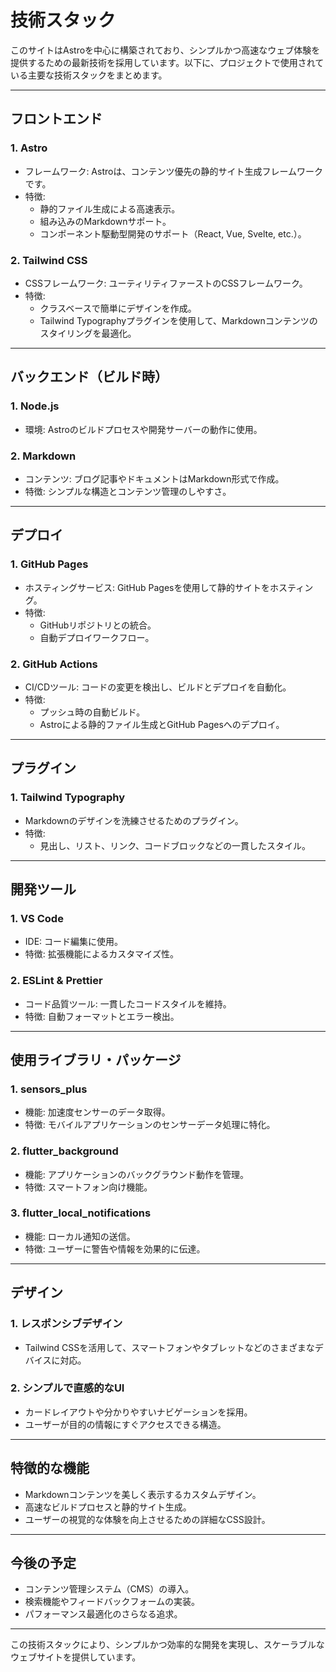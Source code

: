 # 技術スタック

このサイトはAstroを中心に構築されており、シンプルかつ高速なウェブ体験を提供するための最新技術を採用しています。以下に、プロジェクトで使用されている主要な技術スタックをまとめます。

---

## フロントエンド

### 1. **Astro**
- フレームワーク: Astroは、コンテンツ優先の静的サイト生成フレームワークです。
- 特徴:
  - 静的ファイル生成による高速表示。
  - 組み込みのMarkdownサポート。
  - コンポーネント駆動型開発のサポート（React, Vue, Svelte, etc.）。

### 2. **Tailwind CSS**
- CSSフレームワーク: ユーティリティファーストのCSSフレームワーク。
- 特徴:
  - クラスベースで簡単にデザインを作成。
  - Tailwind Typographyプラグインを使用して、Markdownコンテンツのスタイリングを最適化。

---

## バックエンド（ビルド時）

### 1. **Node.js**
- 環境: Astroのビルドプロセスや開発サーバーの動作に使用。

### 2. **Markdown**
- コンテンツ: ブログ記事やドキュメントはMarkdown形式で作成。
- 特徴: シンプルな構造とコンテンツ管理のしやすさ。

---

## デプロイ

### 1. **GitHub Pages**
- ホスティングサービス: GitHub Pagesを使用して静的サイトをホスティング。
- 特徴:
  - GitHubリポジトリとの統合。
  - 自動デプロイワークフロー。

### 2. **GitHub Actions**
- CI/CDツール: コードの変更を検出し、ビルドとデプロイを自動化。
- 特徴:
  - プッシュ時の自動ビルド。
  - Astroによる静的ファイル生成とGitHub Pagesへのデプロイ。

---

## プラグイン

### 1. **Tailwind Typography**
- Markdownのデザインを洗練させるためのプラグイン。
- 特徴:
  - 見出し、リスト、リンク、コードブロックなどの一貫したスタイル。

---

## 開発ツール

### 1. **VS Code**
- IDE: コード編集に使用。
- 特徴: 拡張機能によるカスタマイズ性。

### 2. **ESLint & Prettier**
- コード品質ツール: 一貫したコードスタイルを維持。
- 特徴: 自動フォーマットとエラー検出。

---

## 使用ライブラリ・パッケージ

### 1. **sensors_plus**
- 機能: 加速度センサーのデータ取得。
- 特徴: モバイルアプリケーションのセンサーデータ処理に特化。

### 2. **flutter_background**
- 機能: アプリケーションのバックグラウンド動作を管理。
- 特徴: スマートフォン向け機能。

### 3. **flutter_local_notifications**
- 機能: ローカル通知の送信。
- 特徴: ユーザーに警告や情報を効果的に伝達。

---

## デザイン

### 1. **レスポンシブデザイン**
- Tailwind CSSを活用して、スマートフォンやタブレットなどのさまざまなデバイスに対応。

### 2. **シンプルで直感的なUI**
- カードレイアウトや分かりやすいナビゲーションを採用。
- ユーザーが目的の情報にすぐアクセスできる構造。

---

## 特徴的な機能

- Markdownコンテンツを美しく表示するカスタムデザイン。
- 高速なビルドプロセスと静的サイト生成。
- ユーザーの視覚的な体験を向上させるための詳細なCSS設計。

---

## 今後の予定

- コンテンツ管理システム（CMS）の導入。
- 検索機能やフィードバックフォームの実装。
- パフォーマンス最適化のさらなる追求。

---

この技術スタックにより、シンプルかつ効率的な開発を実現し、スケーラブルなウェブサイトを提供しています。